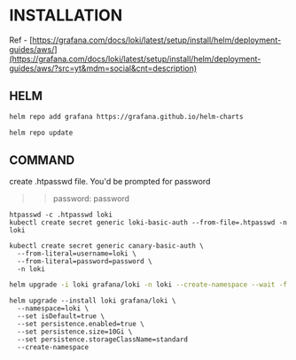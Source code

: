 # INSTALLATION 

Ref - [https://grafana.com/docs/loki/latest/setup/install/helm/deployment-guides/aws/](https://grafana.com/docs/loki/latest/setup/install/helm/deployment-guides/aws/?src=yt&mdm=social&cnt=description)


## HELM

```bash
helm repo add grafana https://grafana.github.io/helm-charts

helm repo update
```


## COMMAND

create .htpasswd file. You'd be prompted for password
>> password: password
```
htpasswd -c .htpasswd loki
kubectl create secret generic loki-basic-auth --from-file=.htpasswd -n loki
```

```
kubectl create secret generic canary-basic-auth \
  --from-literal=username=loki \
  --from-literal=password=password \
  -n loki
```


```bash
helm upgrade -i loki grafana/loki -n loki --create-namespace --wait -f values.yaml
```


```
helm upgrade --install loki grafana/loki \
  --namespace=loki \
  --set isDefault=true \
  --set persistence.enabled=true \
  --set persistence.size=10Gi \
  --set persistence.storageClassName=standard
  --create-namespace
  ```